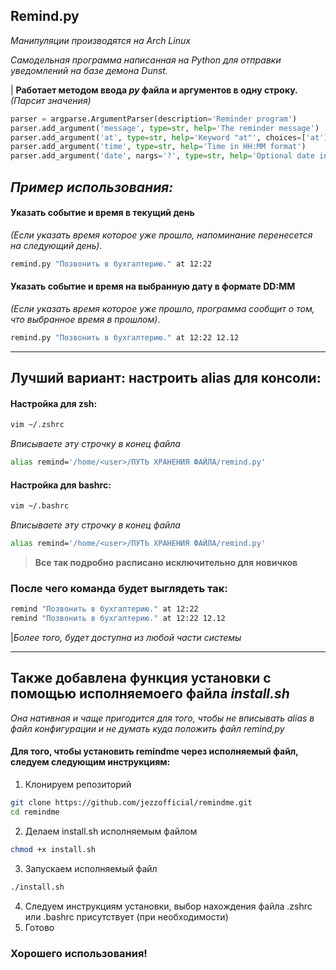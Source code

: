 <b>Remind.py</b> 
-------------------------------
<i>Манипуляции производятся на Arch Linux</i>

<i>Самодельная программа написанная на Python для отправки уведомлений на базе демона Dunst.</i>

| <b>Работает методом ввода <i>py</i> файла и аргументов в одну строку.</b> <i>(Парсит значения)</i>

~~~python
parser = argparse.ArgumentParser(description='Reminder program')
parser.add_argument('message', type=str, help='The reminder message')
parser.add_argument('at', type=str, help='Keyword "at"', choices=['at'])
parser.add_argument('time', type=str, help='Time in HH:MM format')
parser.add_argument('date', nargs='?', type=str, help='Optional date in DD.MM format')
~~~


## _Пример использования:_

#### Указать событие и время в текущий день 
_(Если указать время которое уже прошло, напоминание перенесется на следующий день)_.
~~~bash
remind.py "Позвонить в бухгалтерию." at 12:22
~~~

#### Указать событие и время на выбранную дату в формате DD:MM 
_(Если указать время которое уже прошло, программа сообщит о том, что выбранное время в прошлом)_.
~~~bash
remind.py "Позвонить в бухгалтерию." at 12:22 12.12
~~~

-------------------------------
## Лучший вариант: настроить alias для консоли:
#### Настройка для zsh:
~~~bash
vim ~/.zshrc
~~~
_Вписываете эту строчку в конец файла_
~~~bash
alias remind='/home/<user>/ПУТЬ ХРАНЕНИЯ ФАЙЛА/remind.py'
~~~

#### Настройка для bashrc:
~~~bash
vim ~/.bashrc
~~~
_Вписываете эту строчку в конец файла_
~~~bash
alias remind='/home/<user>/ПУТЬ ХРАНЕНИЯ ФАЙЛА/remind.py'
~~~

><b>Все так подробно расписано исключительно для новичков</b>

### После чего команда будет выглядеть так:
~~~bash
remind "Позвонить в бухгалтерию." at 12:22
remind "Позвонить в бухгалтерию." at 12:22 12.12
~~~

|_Более того, будет доступна из любой части системы_

------------------------------

## Также добавлена функция установки с помощью исполняемоего файла _install.sh_
_Она нативная и чаще пригодится для того, чтобы не вписывать alias в файл конфигурации и не думать куда положить файл remind,py_

#### Для того, чтобы установить remindme через исполняемый файл, следуем следующим инструкциям:
1. Клонируем репозиторий
~~~bash
git clone https://github.com/jezzofficial/remindme.git
cd remindme
~~~
2. Делаем install.sh исполняемым файлом
~~~bash
chmod +x install.sh
~~~
3. Запускаем исполняемый файл
~~~bash
./install.sh
~~~
4. Следуем инструкциям установки, выбор нахождения файла .zshrc или .bashrc присутствует (при необходимости)
5. Готово
### Хорошего использования!


